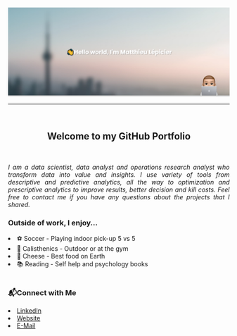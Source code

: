 <br/>

<img src='banner.png' alt="banner"></img> <br/>
***
<br/>

<h2 align="center"> Welcome to my GitHub Portfolio</h2> <br/>
<p align="justify"><i> I am a data scientist, data analyst and operations research analyst who transform data into value and insights. I use variety of tools from descriptive and predictive analytics, all the way to optimization and prescriptive analytics to improve results, better decision and kill costs. Feel free to contact me if you have any questions about the projects that I shared.</i><p>

<h3>Outside of work, I enjoy...</h3>
    <li>⚽ Soccer - Playing indoor pick-up 5 vs 5
    <li>🤸 Calisthenics - Outdoor or at the gym
    <li>🧀 Cheese - Best food on Earth
    <li>📚 Reading - Self help and psychology books<br/><br/>

<h3>📬Connect with Me</h3>
<li><a href="https://www.linkedin.com/in/mlepicier/">LinkedIn</a>
<li><a href="https://www.mlepicier.github.io">Website</a>
<li><a href="mailto:mlepicier.msc2022@ivey.ca">E-Mail</a>
